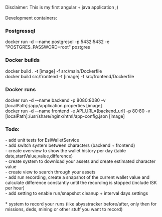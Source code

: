 Disclaimer: This is my first angular + java application ;) <br />
<br />
Development containers:
<h3>Postgressql</h3>
docker run -d --name postgresql -p 5432:5432 -e "POSTGRES_PASSWORD=root" postgres <br />
<h3>Docker builds</h3>
docker build . -t [image] -f src/main/Dockerfile<br />
docker build src/frontend -t [image] -f src/frontend/Dockerfile<br />
<h3>Docker runs</h3>
docker run -d --name backend -p 8080:8080 -v [localPath]:/app/application.properties [image]<br />
docker run -d --name frontend -e API_URL=[backend_url] -p 80:80 -v [localPath]:/usr/share/nginx/html/app-config.json [image]<br />

<h3>Todo:</h3>
- add unit tests for EsiWalletService <br />
- add switch system between characters (backend + frontend) <br />
- create overview to show the wallet history per day (table date,startValue,value,difference) <br />
- create system to download your assets and create estimated character value <br />
- create view to search through your assets <br />
- add run recording, create a snapshot of the current wallet value and calculate difference constantly until the recording is stopped (include ISK per hour) <br />
- add setting to enable run/snapshot cleanup + interval days settings <br />
  <br />
* system to record your runs (like abysstracker before/after, only then for missions, deds, mining or other stuff you want to record) <br />